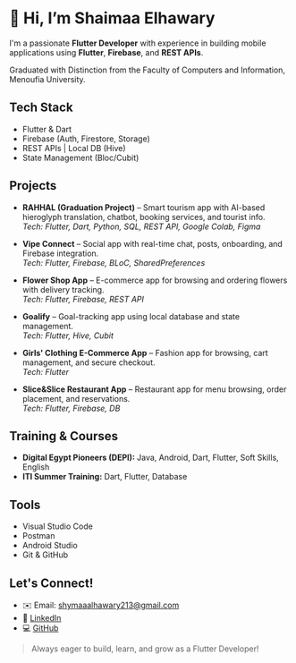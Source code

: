 # 👋 Hi, I’m Shaimaa Elhawary

 I'm a passionate **Flutter Developer** with experience in building mobile applications using **Flutter**, **Firebase**, and **REST APIs**.

Graduated with Distinction from the Faculty of Computers and Information, Menoufia University.

##  Tech Stack
-  Flutter & Dart
-  Firebase (Auth, Firestore, Storage)
-  REST APIs | Local DB (Hive)
-  State Management (Bloc/Cubit)


##  Projects
- **RAHHAL (Graduation Project)** – Smart tourism app with AI-based hieroglyph translation, chatbot, booking services, and tourist info.  
  _Tech: Flutter, Dart, Python, SQL, REST API, Google Colab, Figma_

- **Vipe Connect** – Social app with real-time chat, posts, onboarding, and Firebase integration.  
  _Tech: Flutter, Firebase, BLoC, SharedPreferences_

- **Flower Shop App** – E-commerce app for browsing and ordering flowers with delivery tracking.  
  _Tech: Flutter, Firebase, REST API_

- **Goalify** – Goal-tracking app using local database and state management.  
  _Tech: Flutter, Hive, Cubit_

- **Girls' Clothing E-Commerce App** – Fashion app for browsing, cart management, and secure checkout.  
  _Tech: Flutter_

- **Slice&Slice Restaurant App** – Restaurant app for menu browsing, order placement, and reservations.  
  _Tech: Flutter, Firebase, DB_

##  Training & Courses
- **Digital Egypt Pioneers (DEPI):** Java, Android, Dart, Flutter, Soft Skills, English  
- **ITI Summer Training:** Dart, Flutter, Database

##  Tools
- Visual Studio Code
- Postman
- Android Studio
- Git & GitHub

##  Let's Connect!
- ✉️ Email: shymaaalhawary213@gmail.com  
- 🔗 [LinkedIn](https://www.linkedin.com/in/shaimaa-elhawary-337a14299/)  
- 💻 [GitHub](https://github.com/shymaaelhawary1)


>  Always eager to build, learn, and grow as a Flutter Developer!
